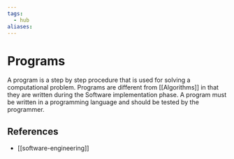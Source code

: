 ```yaml
---
tags:
  - hub
aliases:
---
```


# Programs

A program is a step by step procedure that is used for solving a computational
problem. Programs are different from [[Algorithms]] in that they
are written during the Software implementation phase. A program must be written
in a programming language and should be tested by the programmer.

## References

- [[software-engineering]]
